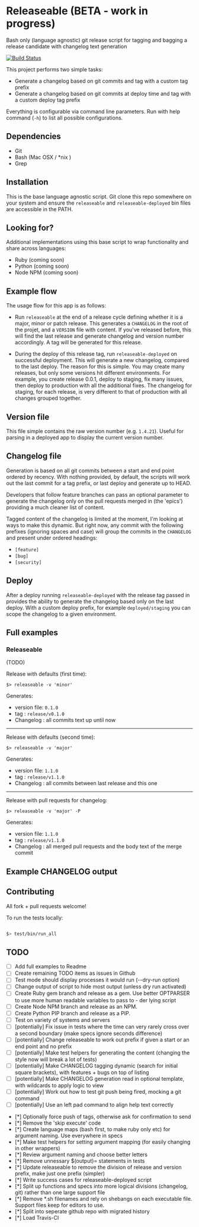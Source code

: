 # Releaseable (BETA - work in progress)

Bash only (language agnostic) git release script for tagging and bagging a release candidate with changelog text generation

[![Build Status](https://travis-ci.org/tommeier/releaseable.png)](https://travis-ci.org/tommeier/releaseable)

This project performs two simple tasks:

  * Generate a changelog based on git commits and tag with a custom tag prefix
  * Generate a changelog based on git commits at deploy time and tag with a custom deploy tag prefix

Everything is configurable via command line parameters. Run with help command (`-h`) to list all possible configurations.

## Dependencies

  * Git
  * Bash (Mac OSX / *nix )
  * Grep

## Installation

This is the base language agnostic script. Git clone this repo somewhere on your system and ensure the `releaseable` and `releaseable-deployed` bin files are accessible in the PATH.

## Looking for?

Additional implementations using this base script to wrap functionality and share across languages:

  * Ruby (coming soon)
  * Python (coming soon)
  * Node NPM (coming soon)

## Example flow

The usage flow for this app is as follows:

  * Run `releaseable` at the end of a release cycle defining whether it is a major, minor or patch release. This generates a `CHANGELOG` in the root of the projet, and a `VERSION` file with content. If you've released before, this will find the last release and generate changelog and version number accordingly. A tag will be generated for this release.

  * During the deploy of this release tag, run `releaseable-deployed` on successful deployment. This will generate a new changelog, compared to the last deploy. The reason for this is simple. You may create many releases, but only some versions hit different environments. For example, you create release 0.0.1, deploy to staging, fix many issues, then deploy to production with all the additional fixes. The changelog for staging, for each release, is very different to that of production with all changes grouped together.

## Version file

This file simple contains the raw version number (e.g. `1.4.21`). Useful for parsing in a deployed app to display the current version number.

## Changelog file

Generation is based on all git commits between a start and end point ordered by recency. With nothing provided, by default, the scripts will work out the last commit for a tag prefix, or last deploy and generate up to HEAD.

Developers that follow feature branches can pass an optional parameter to generate the changelog only on the pull requests merged in (the 'epics') providing a much cleaner list of content.

Tagged content of the changelog is limited at the moment, I'm looking at ways to make this dynamic. But right now, any commit with the following prefixes (ignoring spaces and case) will group the commits in the `CHANGELOG` and present under ordered headings:

   * `[feature]`
   * `[bug]`
   * `[security]`

## Deploy

After a deploy running `releaseable-deployed` with the release tag passed in provides the ability to generate the changelog based only on the last deploy. With a custom deploy prefix, for example `deployed/staging` you can scope the changelog to a given environment.

## Full examples
<!-- options:
  required:
    $(arg_for $ARG_VERSION '<version>')  set the software versioning type (major or minor or patch)
  optional:
    [$(arg_for $ARG_RELEASE_PREFIX '<prefix>')] set the release prefix (default: 'release/v')
    [$(arg_for $ARG_FORCE)]            force push of new tags (default: commit changes but do not push)
  changelog:
    [$(arg_for $ARG_START '<start>')]  set the start point (default: the last tag name that matches the prefix)
    [$(arg_for $ARG_FINISH '<finish>')] set the end/finish point (default: HEAD)
    [$(arg_for $ARG_APPEND)]            append to changelog (default: overwrite)
    [$(arg_for $ARG_PULL_REQUESTS)]            set to only pull requests (default: all commits)
    [$(arg_for $ARG_CHANGELOG '<changelog_file>')] set the changelog filename (default: CHANGELOG)
    [$(arg_for $ARG_VERSION_FILE '<version_file>')] set the version file name (default: VERSION)
  general:
    $(arg_for $ARG_HELP_TEXT)  show this help text
 -->

### Releaseable
(TODO)

Release with defaults (first time):
```
$> releaseable -v 'minor'
```
Generates:
  * version file: `0.1.0`
  * tag         : `release/v0.1.0`
  * Changelog   : all commits text up until now

---

Release with defaults (second time):
```
$> releaseable -v 'major'
```
Generates:
  * version file: `1.1.0`
  * tag         : `release/v1.1.0`
  * Changelog   : all commits between last release and this one

---

Release with pull requests for changelog:
```
$> releaseable -v 'major' -P
```
Generates:
  * version file: `1.1.0`
  * tag         : `release/v1.1.0`
  * Changelog   : all merged pull requests and the body text of the merge commit




## Example CHANGELOG output


## Contributing

All fork + pull requests welcome!

To run the tests locally:

```Bash

$> test/bin/run_all

```

## TODO

 - [ ] Add full examples to Readme
 - [ ] Create remaining TODO items as issues in Github
 - [ ] Test mode should display processes it would run (--dry-run option)
 - [ ] Change output of script to hide most output (unless dry run activated)
 - [ ] Create Ruby gem branch and release as a gem. Use better OPTPARSER to use more human readable variables to pass to - der lying  script
 - [ ] Create Node NPM branch and release as an NPM.
 - [ ] Create Python PIP branch and release as a PIP.
 - [ ] Test on variety of systems and servers
 - [ ] [potentially] Fix issue in tests where the time can very rarely cross over a second boundary (make specs ignore seconds difference)
 - [ ] [potentially] Change releaseable to work out prefix if given a start or an end point and no prefix
 - [ ] [potentially] Make test helpers for generating the content (changing the style now will break a lot of tests)
 - [ ] [potentially] Make CHANGELOG tagging dynamic (search for initial square brackets), with features + bugs on top of listing
 - [ ] [potentially] Make CHANGELOG generation read in optional template, with wildcards to apply logic to view
 - [ ] [potentially] Work out how to test git push being fired, mocking a git command
 - [ ] [potentially] Use an left pad command to align help text correctly
 - [*] Optionally force push of tags, otherwise ask for confirmation to send
 - [*] Remove the 'skip execute' code
 - [*] Create language maps (bash first, to make ruby only etc) for argument naming. Use everywhere in specs
 - [*] Make test helpers for setting argument mapping (for easily changing in other wrappers)
 - [*] Review argument naming and choose better letters
 - [*] Remove unnessary $(output)= statements in tests
 - [*] Update releaseable to remove the division of release and version prefix, make just one prefix (simpler)
 - [*] Write success cases for releaseable-deployed script
 - [*] Split up functions and specs into more logical divisions (changelog, git) rather than one large support file
 - [*] Remove *.sh filenames and rely on shebangs on each executable file. Support files keep for editors to use.
 - [*] Split into seperate github repo with migrated history
 - [*] Load Travis-CI





